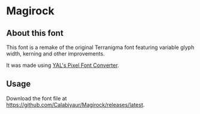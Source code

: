 
# Magirock

## About this font

This font is a remake of the original Terranigma font featuring variable glyph width, kerning and other improvements.

It was made using [YAL's Pixel Font Converter](https://yal.cc/tools/pixel-font/).

## Usage

Download the font file at https://github.com/Calabiyaur/Magirock/releases/latest.
